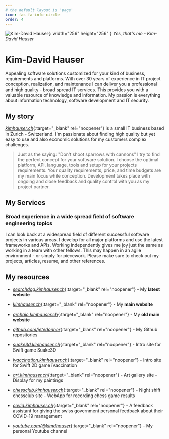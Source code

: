 ```yaml
---
# the default layout is 'page'
icon: fas fa-info-circle
order: 4
---
```


![Kim-David Hauser](KimDavidHauserRound_326x326.png){: width="256" height="256" }
_Yes, that's me - Kim-David Hauser_

# Kim-David Hauser
Appealing software solutions customized for your kind of business, requirements and platforms. With over 30 years of experience in IT project conception, realization, and maintenance I can deliver you a professional and high quality - broad spread IT services. This provides you with a valuable resource of knowledge and information. My passion is everything about information technology, software development and IT security.

## My story
[_kimhauser.ch_](https://kimhauser.ch){:target="_blank" rel="noopener"} is a small IT business based in Zurich - Switzerland. I'm passionate about finding high quality but yet easy to use and also economic solutions for my customers complex challenges.

> Just as the saying: "Don't shoot sparrows with cannons" I try to find the perfect concept for your software solution. I choose the optimal platform, API, language, tools and setup for your projects requirements. Your quality requirements, price, and time budgets are my main focus while conception. Development takes place with ongoing and close feedback and quality control with you as my project partner. 

## My Services
### Broad experience in a wide spread field of software engineering topics
I can look back at a widespread field of different successful software projects in various areas. I develop for all major platforms and use the latest frameworks and APIs. Working independently gives me joy just the same as working in a team with other fellows. This may happen in an agile environment - or simply for piecework. Please make sure to check out my projects, articles, resume, and other references.

## My resources
- [_searchdog.kimhauser.ch_](https://searchdog.kimhauser.ch){:target="_blank" rel="noopener"} - My **latest website**
- [_kimhauser.ch_](https://kimhauser.ch){:target="_blank" rel="noopener"} - My **main website**
- [_archaic.kimhauser.ch_](https://archaic.kimhauser.ch){:target="_blank" rel="noopener"} - My **old main website**

- [_github.com/jetedonner_](https://github.com/jetedonner){:target="_blank" rel="noopener"} - My Github repositories

- [_suake3d.kimhauser.ch_](https://suake3d.kimhauser.ch){:target="_blank" rel="noopener"} - Intro site for Swift game Suake3D
- [_ivaccination.kimhauser.ch_](https://ivaccination.kimhauser.ch){:target="_blank" rel="noopener"} - Intro site for Swift 2D game iVaccination
- [_art.kimhauser.ch_](https://art.kimhauser.ch){:target="_blank" rel="noopener"} - Art gallery site - Display for my paintings
- [_chessclub.kimhauser.ch_](https://chessclub.kimhauser.ch){:target="_blank" rel="noopener"} - Night shift chessclub site - WebApp for recording chess game results
- [_covid.kimhauser.ch_](https://covid.kimhauser.ch){:target="_blank" rel="noopener"} - A feedback assistant for giving the swiss government personal feedback about their COVID-19 management
- [_youtube.com/@kimdhauser_](https://www.youtube.com/@kimdhauser){:target="_blank" rel="noopener"} - My personal Youtube channel